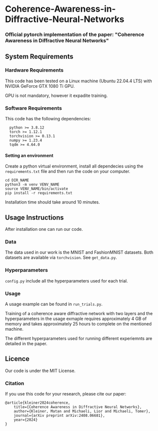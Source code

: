 # Coherence-Awareness-in-Diffractive-Neural-Networks

### Official pytorch implementation of the paper: "Coherence Awareness in Diffractive Neural Networks"

## System Requirements 

### Hardware Requirements 

This code has been tested on a Linux machine (Ubuntu 22.04.4 LTS) with NVIDIA GeForce GTX 1080 Ti GPU. 

GPU is not mandatory, however it expadite training. 

### Software Requirements 

This code has the following dependencies: 
```
  python >= 3.8.12 
  torch >= 1.12.1
  torchvision >= 0.13.1
  numpy >= 1.23.4
  tqdm >= 4.64.0
```
#### Setting an environment 

Create a python virtual environment, install all dependecies using the `requirements.txt` file and then run the code on your computer. 

```
cd DIR_NAME
python3 -m venv VENV_NAME
source VENV_NAME/bin/activate
pip install -r requirements.txt 
```
Installation time should take around 10 minutes. 


## Usage Instructions  

After installation one can run our code. 

### Data

The data used in our work is the MNIST and FashionMNIST datasets. Both datasets are available via `torchvision`. See `get_data.py`. 

### Hyperparameters

`config.py` include all the hyperparameters used for each trial. 

### Usage

A usage example can be found in `run_trials.py`. 

Training of a coherence aware diffractive network with two layers and the hyperparameters in the usage exmaple requires approximately 4 GB of memory and takes approximately 25 hours to complete on the mentioned machine.

The different hyperparameters used for running different experiemnts are detailed in the paper. 

## Licence 

Our code is under the MIT License. 

### Citation 

If you use this code for your research, please cite our paper:

```
@article{kleiner2024coherence,
    title={Coherence Awareness in Diffractive Neural Networks},
    author={Kleiner, Matan and Michaeli, Lior and Michaeli, Tomer},
    journal={arXiv preprint arXiv:2408.06681},
    year={2024}
}
```
